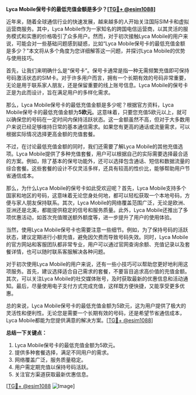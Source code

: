 **Lyca Mobile保号卡的最低充值金额是多少？[[TG💪+ @esim1088](https://t.me/s/esim1088)]**

近年来，随着全球通信行业的快速发展，越来越多的人开始关注国际SIM卡和虚拟运营商服务。其中，Lyca Mobile作为一家知名的跨国电信运营商，以其灵活的服务模式和实惠的价格吸引了众多用户。然而，对于初次接触Lyca Mobile的用户来说，可能会对一些基础问题感到疑惑，比如“Lyca Mobile保号卡的最低充值金额是多少？”本文将从多个角度为您详细解答这一问题，并探讨Lyca Mobile的优势与使用技巧。

首先，让我们来明确什么是“保号卡”。保号卡通常是指一种无需频繁充值即可保持号码激活状态的SIM卡。对于许多用户而言，拥有一个长期有效的号码非常重要，无论是用于联系家人朋友，还是保留重要的线上账号信息。Lyca Mobile的保号卡正是为此而设计，旨在满足用户的多样化需求。

那么，Lyca Mobile保号卡的最低充值金额是多少呢？根据官方资料，Lyca Mobile保号卡的最低充值金额为**5欧元**。这意味着，只要您充值5欧元以上，就可以确保您的号码在一定时间内保持活跃状态。这一金额虽然不高，但对于大多数用户来说已经足够维持日常的基本通信需求。如果您有更高的通话或流量需求，可以根据实际情况选择更高金额的充值套餐。

不过，在讨论最低充值金额的同时，我们还需要了解Lyca Mobile的其他充值选项。Lyca Mobile提供了多种充值套餐，用户可以根据自己的实际需要选择最合适的方案。例如，除了基本的保号功能外，还可以选择包含通话、短信和数据流量的综合套餐。这些套餐的设计不仅灵活多样，还具有较高的性价比，能够帮助用户节省通信成本。

那么，为什么Lyca Mobile的保号卡如此受欢迎呢？首先，Lyca Mobile支持多个国家和地区的号码，这意味着无论您身处何地，都可以轻松获取一个本地号码，方便与家人朋友保持联系。其次，Lyca Mobile的网络覆盖范围广泛，无论是欧洲、亚洲还是北美，都能提供稳定的信号和服务质量。此外，Lyca Mobile还推出了多项优惠活动，如首次充值赠送额外额度等，进一步提升了用户的使用体验。

当然，使用Lyca Mobile保号卡也需要注意一些细节。例如，为了保持号码的活跃状态，建议定期进行小额充值，避免因欠费而导致号码失效。同时，Lyca Mobile的官方网站和客服团队都非常专业，用户可以通过官网查询余额、充值记录以及套餐详情，也可以随时联系客服解决各种问题。

对于初次使用Lyca Mobile的用户来说，还有一些小技巧可以帮助您更好地利用这项服务。首先，建议选择适合自己需求的套餐，不要盲目追求高价值的充值金额。其次，可以关注Lyca Mobile的社交媒体账号，及时获取最新的优惠信息和活动通知。最后，尽量使用电子支付方式完成充值，这样既方便快捷，又能享受更多优惠。

总的来说，Lyca Mobile保号卡的最低充值金额为5欧元，这为用户提供了极大的灵活性和便利性。无论您是需要一个长期有效的号码，还是希望节省通信成本，Lyca Mobile都能为您提供满意的解决方案。[[TG💪+ @esim1088](https://t.me/s/esim1088)]

**总结一下关键点：**
1. Lyca Mobile保号卡的最低充值金额为5欧元。
2. 提供多种套餐选择，满足不同用户的需求。
3. 网络覆盖广泛，服务质量稳定。
4. 用户需定期充值以保持号码活跃。
5. 关注官方渠道获取最新优惠信息。

[[TG💪+ @esim1088](https://t.me/s/esim1088) ![Image](https://i.postimg.cc/4NQfJmqS/Snipaste-2025-05-13-00-14-12.png)]